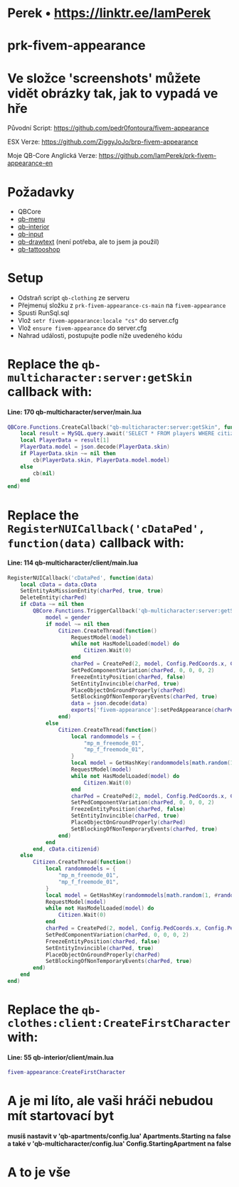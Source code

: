 # Perek • https://linktr.ee/IamPerek #

# prk-fivem-appearance #
# Ve složce 'screenshots' můžete vidět obrázky tak, jak to vypadá ve hře #

Původní Script: https://github.com/pedr0fontoura/fivem-appearance

ESX Verze: https://github.com/ZiggyJoJo/brp-fivem-appearance

Moje QB-Core Anglická Verze: https://github.com/IamPerek/prk-fivem-appearance-en

# Požadavky #

- QBCore
- [qb-menu](https://github.com/qbcore-framework/qb-menu)
- [qb-interior](https://github.com/qbcore-framework/qb-interior)
- [qb-input](https://github.com/qbcore-framework/qb-input)
- [qb-drawtext](https://github.com/IdrisDose/qb-drawtext) (není potřeba, ale to jsem ja použil)
- [qb-tattooshop](https://github.com/MrEvilGamer/qb-tattooshop)

# Setup #
- Odstraň script `qb-clothing` ze serveru
- Přejmenuj složku z `prk-fivem-appearance-cs-main` na `fivem-appearance`
- Spusti RunSql.sql
- Vlož `setr fivem-appearance:locale "cs"` do server.cfg
- Vlož `ensure fivem-appearance` do server.cfg
- Nahrad události, postupujte podle níže uvedeného kódu



# Replace the `qb-multicharacter:server:getSkin` callback with:
#### Line: 170 qb-multicharacter/server/main.lua
```lua
QBCore.Functions.CreateCallback("qb-multicharacter:server:getSkin", function(source, cb, cid)
    local result = MySQL.query.await('SELECT * FROM players WHERE citizenid = ?', {cid})
    local PlayerData = result[1]
    PlayerData.model = json.decode(PlayerData.skin)
    if PlayerData.skin ~= nil then
        cb(PlayerData.skin, PlayerData.model.model)
    else
        cb(nil)
    end
end)
```
# Replace the `RegisterNUICallback('cDataPed', function(data)` callback  with:
#### Line: 114 qb-multicharacter/client/main.lua
```lua
RegisterNUICallback('cDataPed', function(data)
    local cData = data.cData  
    SetEntityAsMissionEntity(charPed, true, true)
    DeleteEntity(charPed)
    if cData ~= nil then
        QBCore.Functions.TriggerCallback('qb-multicharacter:server:getSkin', function(data, gender)
            model = gender
            if model ~= nil then
                Citizen.CreateThread(function()
                    RequestModel(model)
                    while not HasModelLoaded(model) do
                        Citizen.Wait(0)
                    end
                    charPed = CreatePed(2, model, Config.PedCoords.x, Config.PedCoords.y, Config.PedCoords.z - 0.98, Config.PedCoords.w, false, true)
                    SetPedComponentVariation(charPed, 0, 0, 0, 2)
                    FreezeEntityPosition(charPed, false)
                    SetEntityInvincible(charPed, true)
                    PlaceObjectOnGroundProperly(charPed)
                    SetBlockingOfNonTemporaryEvents(charPed, true)
                    data = json.decode(data)
                    exports['fivem-appearance']:setPedAppearance(charPed, data)
                end)
            else
                Citizen.CreateThread(function()
                    local randommodels = {
                        "mp_m_freemode_01",
                        "mp_f_freemode_01",
                    }
                    local model = GetHashKey(randommodels[math.random(1, #randommodels)])
                    RequestModel(model)
                    while not HasModelLoaded(model) do
                        Citizen.Wait(0)
                    end
                    charPed = CreatePed(2, model, Config.PedCoords.x, Config.PedCoords.y, Config.PedCoords.z - 0.98, Config.PedCoords.w, false, true)
                    SetPedComponentVariation(charPed, 0, 0, 0, 2)
                    FreezeEntityPosition(charPed, false)
                    SetEntityInvincible(charPed, true)
                    PlaceObjectOnGroundProperly(charPed)
                    SetBlockingOfNonTemporaryEvents(charPed, true)
                end)
            end
        end, cData.citizenid)
    else
        Citizen.CreateThread(function()
            local randommodels = {
                "mp_m_freemode_01",
                "mp_f_freemode_01",
            }
            local model = GetHashKey(randommodels[math.random(1, #randommodels)])
            RequestModel(model)
            while not HasModelLoaded(model) do
                Citizen.Wait(0)
            end
            charPed = CreatePed(2, model, Config.PedCoords.x, Config.PedCoords.y, Config.PedCoords.z - 0.98, Config.PedCoords.w, false, true)
            SetPedComponentVariation(charPed, 0, 0, 0, 2)
            FreezeEntityPosition(charPed, false)
            SetEntityInvincible(charPed, true)
            PlaceObjectOnGroundProperly(charPed)
            SetBlockingOfNonTemporaryEvents(charPed, true)
        end)
    end
end)
```
# Replace the `qb-clothes:client:CreateFirstCharacter` with:
#### Line: 55 qb-interior/client/main.lua
```lua
fivem-appearance:CreateFirstCharacter
```
# A je mi líto, ale vaši hráči nebudou mít startovací byt
#### musíš nastavit v 'qb-apartments/config.lua' Apartments.Starting na false a také v 'qb-multicharacter/config.lua' Config.StartingApartment na false

# A to je vše #
